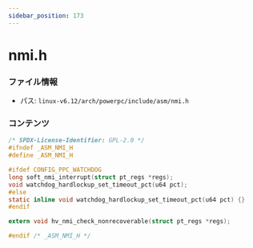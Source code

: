 ```yaml
---
sidebar_position: 173
---
```

# nmi.h

### ファイル情報

- パス: `linux-v6.12/arch/powerpc/include/asm/nmi.h`

### コンテンツ

```h
/* SPDX-License-Identifier: GPL-2.0 */
#ifndef _ASM_NMI_H
#define _ASM_NMI_H

#ifdef CONFIG_PPC_WATCHDOG
long soft_nmi_interrupt(struct pt_regs *regs);
void watchdog_hardlockup_set_timeout_pct(u64 pct);
#else
static inline void watchdog_hardlockup_set_timeout_pct(u64 pct) {}
#endif

extern void hv_nmi_check_nonrecoverable(struct pt_regs *regs);

#endif /* _ASM_NMI_H */

```
